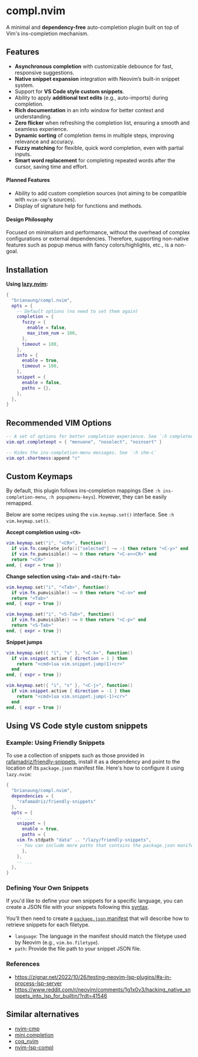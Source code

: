 # compl.nvim
A minimal and **dependency-free** auto-completion plugin built on top of Vim's ins-completion mechanism.

## Features
- **Asynchronous completion** with customizable debounce for fast, responsive suggestions.
- **Native snippet expansion** integration with Neovim’s built-in snippet system.
- Support for **VS Code style custom snippets**.
- Ability to apply **additional text edits** (e.g., auto-imports) during completion.
- **Rich documentation** in an info window for better context and understanding.
- **Zero flicker** when refreshing the completion list, ensuring a smooth and seamless experience.
- **Dynamic sorting** of completion items in multiple steps, improving relevance and accuracy.
- **Fuzzy matching** for flexible, quick word completion, even with partial inputs.
- **Smart word replacement** for completing repeated words after the cursor, saving time and effort.

#### Planned Features
- Ability to add custom completion sources (not aiming to be compatible with `nvim-cmp`'s sources).
- Display of signature help for functions and methods.

#### Design Philosophy
Focused on minimalism and performance, without the overhead of complex configurations or external dependencies. Therefore, supporting non-native features such as popup menus with fancy colors/highlights, etc., is a non-goal.

## Installation
**Using [lazy.nvim](https://github.com/folke/lazy.nvim):**
```lua
{
  "brianaung/compl.nvim",
  opts = {
    -- Default options (no need to set them again)
    completion = {
      fuzzy = {
        enable = false,
        max_item_num = 100,
      },
      timeout = 100,
    },
    info = {
      enable = true,
      timeout = 100,
    },
    snippet = {
      enable = false,
      paths = {},
    },
  },
}
```

## Recommended VIM Options
```lua
-- A set of options for better completion experience. See `:h completeopt`
vim.opt.completeopt = { "menuone", "noselect", "noinsert" }

-- Hides the ins-completion-menu messages. See `:h shm-c`
vim.opt.shortmess:append "c"
```

## Custom Keymaps
By default, this plugin follows ins-completion mappings (See `:h ins-completion-menu`, `:h popupmenu-keys`). However, they can be easily remapped.

Below are some recipes using the `vim.keymap.set()` interface. See `:h vim.keymap.set()`.

**Accept completion using `<CR>`**
```lua
vim.keymap.set("i", "<CR>", function()
  if vim.fn.complete_info()["selected"] ~= -1 then return "<C-y>" end
  if vim.fn.pumvisible() ~= 0 then return "<C-e><CR>" end
  return "<CR>"
end, { expr = true })
```

**Change selection using `<Tab>` and `<Shift-Tab>`**
```lua
vim.keymap.set("i", "<Tab>", function()
  if vim.fn.pumvisible() ~= 0 then return "<C-n>" end
  return "<Tab>"
end, { expr = true })

vim.keymap.set("i", "<S-Tab>", function()
  if vim.fn.pumvisible() ~= 0 then return "<C-p>" end
  return "<S-Tab>"
end, { expr = true })
```

**Snippet jumps**
```lua
vim.keymap.set({ "i", "s" }, "<C-k>", function()
  if vim.snippet.active { direction = 1 } then
    return "<cmd>lua vim.snippet.jump(1)<cr>"
  end
end, { expr = true })

vim.keymap.set({ "i", "s" }, "<C-j>", function()
  if vim.snippet.active { direction = -1 } then
    return "<cmd>lua vim.snippet.jump(-1)<cr>"
  end
end, { expr = true })
```

## Using VS Code style custom snippets

### Example: Using Friendly Snippets
To use a collection of snippets such as those provided in [rafamadriz/friendly-snippets](https://github.com/rafamadriz/friendly-snippets), install it as a dependency and point to the location of its `package.json` manifest file. Here's how to configure it using `lazy.nvim`:

```lua
{
  "brianaung/compl.nvim",
  dependencies = {
    "rafamadriz/friendly-snippets"
  },
  opts = {
    -- ...
    snippet = {
      enable = true,
      paths = {
	vim.fn.stdpath "data" .. "/lazy/friendly-snippets",
	-- You can include more paths that contains the package.json manifest for your custom snippets. See below for defining your own snippets.
      },
    },
    -- ...
  },
}
```

### Defining Your Own Snippets
If you'd like to define your own snippets for a specific language, you can create a JSON file with your snippets following this [syntax](https://code.visualstudio.com/docs/editor/userdefinedsnippets#_create-your-own-snippets).

You’ll then need to create a [`package.json` manifest](https://code.visualstudio.com/api/references/contribution-points#contributes.snippets) that will describe how to retrieve snippets for each filetype.
- `language`: The language in the manifest should match the filetype used by Neovim (e.g., `vim.bo.filetype`).
- `path`: Provide the file path to your snippet JSON file.

### References
- https://zignar.net/2022/10/26/testing-neovim-lsp-plugins/#a-in-process-lsp-server
- https://www.reddit.com/r/neovim/comments/1g1x0v3/hacking_native_snippets_into_lsp_for_builtin/?rdt=41546

## Similar alternatives
- [nvim-cmp](https://github.com/hrsh7th/nvim-cmp)
- [mini.completion](https://github.com/echasnovski/mini.completion)
- [coq_nvim](https://github.com/ms-jpq/coq_nvim)
- [nvim-lsp-compl](https://github.com/mfussenegger/nvim-lsp-compl)

